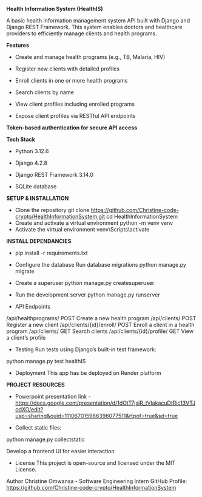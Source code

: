 **Health Information System (HealthIS)**

A basic health information management system API built with Django and Django REST Framework. This system enables doctors and healthcare providers to efficiently manage clients and health programs.

**Features**

- Create and manage health programs (e.g., TB, Malaria, HIV)

- Register new clients with detailed profiles

- Enroll clients in one or more health programs

- Search clients by name

- View client profiles including enrolled programs

- Expose client profiles via RESTful API endpoints

**Token-based authentication for secure API access**

**Tech Stack**
- Python 3.12.6

- Django 4.2.8

- Django REST Framework 3.14.0

- SQLite database

**SETUP & INSTALLATION**

- Clone the repository
git clone https://github.com/Christine-code-crypto/HealthInformationSystem.git
cd HealthInformationSystem
- Create and activate a virtual environment
python -m venv venv
- Activate the virtual environment
venv\Scripts\activate

**INSTALL DEPENDANCIES**

- pip install -r requirements.txt
- Configure the database
Run database migrations
python manage.py migrate

- Create a superuser
python manage.py createsuperuser
- Run the development server
python manage.py runserver

- API Endpoints

/api/healthprograms/	POST	Create a new health program
/api/clients/	POST	Register a new client
/api/clients/{id}/enroll/	POST	Enroll a client in a health program
/api/clients/	GET	Search clients
/api/clients/{id}/profile/	GET	View a client’s profile

- Testing
Run tests using Django’s built-in test framework:

python manage.py test healthIS

- Deployment
This app has be deployed on Render platform

**PROJECT RESOURCES**
- Powerpoint presentation link - https://docs.google.com/presentation/d/1dOtT7jsiR_tVlakacuDtRic13VTJodXO/edit?usp=sharing&ouid=111067015986396077511&rtpof=true&sd=true

- Collect static files:

python manage.py collectstatic


Develop a frontend UI for easier interaction

- License
This project is open-source and licensed under the MIT License.

Author
Christine Omwansa - Software Engineering Intern
GitHub Profile: https://github.com/Christine-code-crypto/HealthInformationSystem

